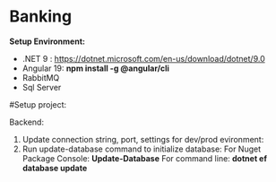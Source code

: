 # Banking

**Setup Environment:**
+ .NET 9 : https://dotnet.microsoft.com/en-us/download/dotnet/9.0
+ Angular 19: **npm install -g @angular/cli**
+ RabbitMQ
+ Sql Server

#Setup project:

Backend:
1. Update connection string, port, settings for dev/prod evironment:
2. Run update-database command to initialize database:
For Nuget Package Console: **Update-Database**
For command line: **dotnet ef database update**

